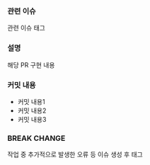 ### 관련 이슈

관련 이슈 태그



### 설명

해당 PR 구현 내용



### 커밋 내용

- 커밋 내용1
- 커밋 내용2
- 커밋 내용3



### BREAK CHANGE

작업 중 추가적으로 발생한 오류 등 이슈 생성 후 태그
